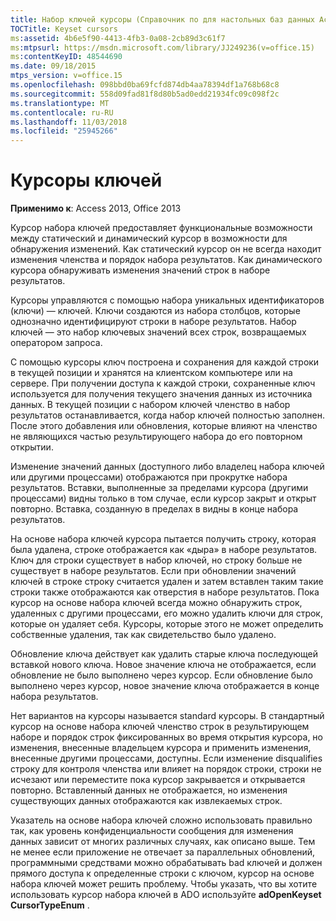 ```yaml
---
title: Набор ключей курсоры (Справочник по для настольных баз данных Access)
TOCTitle: Keyset cursors
ms:assetid: 4b6e5f90-4413-4fb3-0a08-2cb89d3c61f7
ms:mtpsurl: https://msdn.microsoft.com/library/JJ249236(v=office.15)
ms:contentKeyID: 48544690
ms.date: 09/18/2015
mtps_version: v=office.15
ms.openlocfilehash: 098bbd0ba69fcfd874db4aa78394df1a768b68c8
ms.sourcegitcommit: 558d09fad81f8d80b5ad0edd21934fc09c098f2c
ms.translationtype: MT
ms.contentlocale: ru-RU
ms.lasthandoff: 11/03/2018
ms.locfileid: "25945266"
---
```

# <a name="keyset-cursors"></a>Курсоры ключей

**Применимо к**: Access 2013, Office 2013

Курсор набора ключей предоставляет функциональные возможности между статический и динамический курсор в возможности для обнаружения изменений. Как статический курсор он не всегда находит изменения членства и порядок набора результатов. Как динамического курсора обнаруживать изменения значений строк в наборе результатов.

Курсоры управляются с помощью набора уникальных идентификаторов (ключи) — ключей. Ключи создаются из набора столбцов, которые однозначно идентифицируют строки в наборе результатов. Набор ключей — это набор ключевых значений всех строк, возвращаемых оператором запроса.

С помощью курсоры ключ построена и сохранения для каждой строки в текущей позиции и хранятся на клиентском компьютере или на сервере. При получении доступа к каждой строки, сохраненные ключ используется для получения текущего значения данных из источника данных. В текущей позиции с набором ключей членство в набор результатов останавливается, когда набор ключей полностью заполнен. После этого добавления или обновления, которые влияют на членство не являющихся частью результирующего набора до его повторном открытии.

Изменение значений данных (доступного либо владелец набора ключей или другими процессами) отображаются при прокрутке набора результатов. Вставки, выполненные за пределами курсора (другими процессами) видны только в том случае, если курсор закрыт и открыт повторно. Вставка, созданную в пределах в видны в конце набора результатов.

На основе набора ключей курсора пытается получить строку, которая была удалена, строке отображается как «дыра» в наборе результатов. Ключ для строки существует в набор ключей, но строку больше не существует в наборе результатов. Если при обновлении значений ключей в строке строку считается удален и затем вставлен таким такие строки также отображаются как отверстия в наборе результатов. Пока курсор на основе набора ключей всегда можно обнаружить строк, удаленных с другими процессами, его можно удалить ключи для строк, которые он удаляет себя. Курсоры, которые этого не может определить собственные удаления, так как свидетельство было удалено.

Обновление ключа действует как удалить старые ключа последующей вставкой нового ключа. Новое значение ключа не отображается, если обновление не было выполнено через курсор. Если обновление было выполнено через курсор, новое значение ключа отображается в конце набора результатов.

Нет вариантов на курсоры называется standard курсоры. В стандартный курсор на основе набора ключей членство строк в результирующем наборе и порядок строк фиксированных во время открытия курсора, но изменения, внесенные владельцем курсора и применить изменения, внесенные другими процессами, доступны. Если изменение disqualifies строку для контроля членства или влияет на порядок строки, строки не исчезают или переместите пока курсор закрывается и открывается повторно. Вставленный данных не отображается, но изменения существующих данных отображаются как извлекаемых строк.

Указатель на основе набора ключей сложно использовать правильно так, как уровень конфиденциальности сообщения для изменения данных зависит от многих различных случаях, как описано выше. Тем не менее если приложение не отвечает за параллельных обновлений, программными средствами можно обрабатывать bad ключей и должен прямого доступа к определенные строки с ключом, курсор на основе набора ключей может решить проблему. Чтобы указать, что вы хотите использовать курсор набора ключей в ADO используйте **adOpenKeyset** **CursorTypeEnum** .

